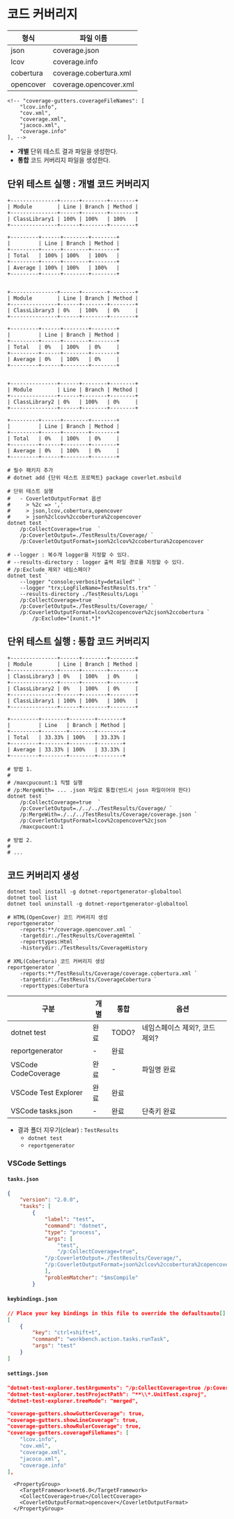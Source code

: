 # 코드 커버리지

| 형식       | 파일 이름              |
|-----------|------------------------|
| json      | coverage.json          |
| lcov      | coverage.info          |
| cobertura | coverage.cobertura.xml |
| opencover | coverage.opencover.xml |


    <!-- "coverage-gutters.coverageFileNames": [
        "lcov.info",
        "cov.xml",
        "coverage.xml",
        "jacoco.xml",
        "coverage.info"
    ], -->

- **개별** 단위 테스트 결과 파일을 생성한다.
- **통합** 코드 커버리지 파일을 생성한다.

## 단위 테스트 실행 : 개별 코드 커버리지
```
+---------------+------+--------+--------+
| Module        | Line | Branch | Method |
+---------------+------+--------+--------+
| ClassLibrary1 | 100% | 100%   | 100%   |
+---------------+------+--------+--------+

+---------+------+--------+--------+
|         | Line | Branch | Method |
+---------+------+--------+--------+
| Total   | 100% | 100%   | 100%   |
+---------+------+--------+--------+
| Average | 100% | 100%   | 100%   |
+---------+------+--------+--------+


+---------------+------+--------+--------+
| Module        | Line | Branch | Method |
+---------------+------+--------+--------+
| ClassLibrary3 | 0%   | 100%   | 0%     |
+---------------+------+--------+--------+

+---------+------+--------+--------+
|         | Line | Branch | Method |
+---------+------+--------+--------+
| Total   | 0%   | 100%   | 0%     |
+---------+------+--------+--------+
| Average | 0%   | 100%   | 0%     |
+---------+------+--------+--------+


+---------------+------+--------+--------+
| Module        | Line | Branch | Method |
+---------------+------+--------+--------+
| ClassLibrary2 | 0%   | 100%   | 0%     |
+---------------+------+--------+--------+

+---------+------+--------+--------+
|         | Line | Branch | Method |
+---------+------+--------+--------+
| Total   | 0%   | 100%   | 0%     |
+---------+------+--------+--------+
| Average | 0%   | 100%   | 0%     |
+---------+------+--------+--------+
```
```shell
# 필수 패키지 추가
# dotnet add {단위 테스트 프로젝트} package coverlet.msbuild

# 단위 테스트 실행
#   - CoverletOutputFormat 옵션
#     > %2c => ','
#     > json,lcov,cobertura,opencover
#     > json%2clcov%2ccobertura%2copencover
dotnet test `
	/p:CollectCoverage=true  `
	/p:CoverletOutput=./TestResults/Coverage/ `
	/p:CoverletOutputFormat=json%2clcov%2ccobertura%2copencover

# --logger : 복수개 logger을 지정할 수 있다.
# --results-directory : logger 출력 파일 경로를 지정할 수 있다.
# /p:Exclude 제외? 네임스페이?
dotnet test `
	--logger "console;verbosity=detailed" `
	--logger "trx;LogFileName=TestResults.trx" `
	--results-directory ./TestResults/Logs `
	/p:CollectCoverage=true  `
	/p:CoverletOutput=./TestResults/Coverage/ `
	/p:CoverletOutputFormat=lcov%2copencover%2cjson%2ccobertura `
        /p:Exclude="[xunit.*]*
```

## 단위 테스트 실행 : 통합 코드 커버리지
```
+---------------+------+--------+--------+
| Module        | Line | Branch | Method |
+---------------+------+--------+--------+
| ClassLibrary3 | 0%   | 100%   | 0%     |
+---------------+------+--------+--------+
| ClassLibrary2 | 0%   | 100%   | 0%     |
+---------------+------+--------+--------+
| ClassLibrary1 | 100% | 100%   | 100%   |
+---------------+------+--------+--------+

+---------+--------+--------+--------+
|         | Line   | Branch | Method |
+---------+--------+--------+--------+
| Total   | 33.33% | 100%   | 33.33% |
+---------+--------+--------+--------+
| Average | 33.33% | 100%   | 33.33% |
+---------+--------+--------+--------+
```
```shell
# 방법 1.
#
# /maxcpucount:1 직렬 실행
# /p:MergeWith= ... .json 파일로 통합(반드시 josn 파일이어야 한다)
dotnet test `
	/p:CollectCoverage=true  `
	/p:CoverletOutput=./../../TestResults/Coverage/ `
	/p:MergeWith=./../../TestResults/Coverage/coverage.json `
	/p:CoverletOutputFormat=lcov%2copencover%2cjson `
	/maxcpucount:1

# 방법 2.
#
# ...
```

## 코드 커버리지 생성
```shell
dotnet tool install -g dotnet-reportgenerator-globaltool
dotnet tool list
dotnet tool uninstall -g dotnet-reportgenerator-globaltool
```

```shell
# HTML(OpenCover) 코드 커버리지 생성
reportgenerator `
	-reports:**/coverage.opencover.xml `
	-targetdir:./TestResults/CoverageHtml `
	-reporttypes:Html `
	-historydir:./TestResults/CoverageHistory

# XML(Cobertura) 코드 커버리지 생성
reportgenerator `
	-reports:**/TestResults/Coverage/coverage.cobertura.xml `
	-targetdir:./TestResults/CoverageCobertura `
	-reporttypes:Cobertura
```

| 구분                 | 개별 | 통합   | 옵션 |
|----------------------|------|-------|------|
| dotnet test          | 완료 | TODO? | 네임스페이스 제외?, 코드 제외? |
| reportgenerator      | -    | 완료  |   |
| VSCode CodeCoverage  | 완료 | -     | 파일명 완료  |
| VSCode Test Explorer | 완료 | 완료   |   |
| VSCode tasks.json    | -     | 완료 | 단축키 완료   |

- 결과 폴더 지우기(clear) : `TestResults`
  - `dotnet test`
  - `reportgenerator`

### VSCode Settings

#### `tasks.json`
```json
{
    "version": "2.0.0",
    "tasks": [
        {
            "label": "test",
            "command": "dotnet",
            "type": "process",
            "args": [
                "test",
                "/p:CollectCoverage=true",
	        "/p:CoverletOutput=./TestResults/Coverage/",
	        "/p:CoverletOutputFormat=json%2clcov%2ccobertura%2copencover"
            ],
            "problemMatcher": "$msCompile"
        }
```

#### `keybindings.json`
```json
// Place your key bindings in this file to override the defaultsauto[]
[
    {
        "key": "ctrl+shift+t",
        "command": "workbench.action.tasks.runTask",
        "args": "test"
    }
]
```

#### `settings.json`
```json
"dotnet-test-explorer.testArguments": "/p:CollectCoverage=true /p:CoverletOutput=./TestResults/Coverage/ /p:CoverletOutputFormat=json%2clcov%2ccobertura%2copencover",
"dotnet-test-explorer.testProjectPath": "**\\*.UnitTest.csproj",
"dotnet-test-explorer.treeMode": "merged",

"coverage-gutters.showGutterCoverage": true,
"coverage-gutters.showLineCoverage": true,
"coverage-gutters.showRulerCoverage": true,
"coverage-gutters.coverageFileNames": [
	"lcov.info",
	"cov.xml",
	"coverage.xml",
	"jacoco.xml",
	"coverage.info"
],
```

```
  <PropertyGroup>
    <TargetFramework>net6.0</TargetFramework>
    <CollectCoverage>true</CollectCoverage>
    <CoverletOutputFormat>opencover</CoverletOutputFormat>
  </PropertyGroup>
```
